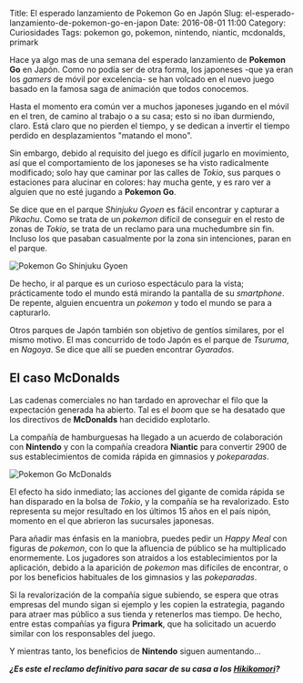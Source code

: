 Title: El esperado lanzamiento de Pokemon Go en Japón
Slug: el-esperado-lanzamiento-de-pokemon-go-en-japon
Date: 2016-08-01 11:00
Category: Curiosidades
Tags: pokemon go, pokemon, nintendo, niantic, mcdonalds, primark



Hace ya algo mas de una semana del esperado lanzamiento de **Pokemon Go** en Japón. Como no podía ser de otra forma, los japoneses -que ya eran los *gamers* de móvil por excelencia- se han volcado en el nuevo juego basado en la famosa saga de animación que todos conocemos.

Hasta el momento era común ver a muchos japoneses jugando en el móvil en el tren, de camino al trabajo o a su casa; esto si no iban durmiendo, claro. Está claro que no pierden el tiempo, y se dedican a invertir el tiempo perdido en desplazamientos "matando el mono".

Sin embargo, debido al requisito del juego es difícil jugarlo en movimiento, así que el comportamiento de los japoneses se ha visto radicalmente modificado; solo hay que caminar por las calles de *Tokio*, sus parques o estaciones para alucinar en colores: hay mucha gente, y es raro ver a alguien que no esté jugando a **Pokemon Go**.

Se dice que en el parque *Shinjuku Gyoen* es fácil encontrar y capturar a *Pikachu*. Como se trata de un *pokemon* difícil de conseguir en el resto de zonas de *Tokio*, se trata de un reclamo para una muchedumbre sin fin. Incluso los que pasaban casualmente por la zona sin intenciones, paran en el parque.

![Pokemon Go Shinjuku Gyoen]({filename}/images/pokemon_go_shinjuku_gyoen.jpg)

De hecho, ir al parque es un curioso espectáculo para la vista; prácticamente todo el mundo está mirando la pantalla de su *smartphone*. De repente, alguien encuentra un *pokemon* y todo el mundo se para a capturarlo.

Otros parques de Japón también son objetivo de gentíos similares, por el mismo motivo. El mas concurrido de todo Japón es el parque de *Tsuruma*, en *Nagoya*. Se dice que allí se pueden encontrar *Gyarados*.

## El caso McDonalds

Las cadenas comerciales no han tardado en aprovechar el filo que la expectación generada ha abierto. Tal es el *boom* que se ha desatado que los directivos de **McDonalds** han decidido explotarlo.

La compañía de hamburguesas ha llegado a un acuerdo de colaboración con **Nintendo** y con la compañía creadora **Niantic** para convertir 2900 de sus establecimientos de comida rápida en gimnasios y *pokeparadas*.

![Pokemon Go McDonalds]({filename}/images/pokemon_go_mcdonalds.jpg)

El efecto ha sido inmediato; las acciones del gigante de comida rápida se han disparado en la bolsa de *Tokio*, y la compañía se ha revalorizado. Esto representa su mejor resultado en los últimos 15 años en el país nipón, momento en el que abrieron las sucursales japonesas.

Para añadir mas énfasis en la maniobra, puedes pedir un *Happy Meal* con figuras de *pokemon*, con lo que la afluencia de público se ha multiplicado enormemente. Los jugadores son atraídos a los establecimientos por la aplicación, debido a la aparición de *pokemon* mas difíciles de encontrar, o por los beneficios habituales de los gimnasios y las *pokeparadas*.

Si la revalorización de la compañía sigue subiendo, se espera que otras empresas del mundo sigan si ejemplo y les copien la estrategia, pagando para atraer mas público a sus tienda y retenerlos mas tiempo. De hecho, entre estas compañías ya figura **Primark**, que ha solicitado un acuerdo similar con los responsables del juego.

Y mientras tanto, los beneficios de **Nintendo** siguen aumentando...

***¿Es este el reclamo definitivo para sacar de su casa a los [Hikikomori](https://es.wikipedia.org/wiki/Hikikomori)?***
